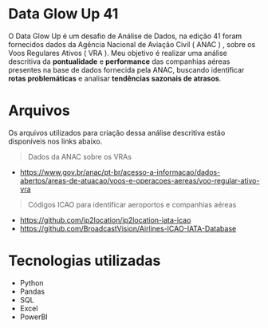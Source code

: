 # Data Glow Up 41

O Data Glow Up é um desafio de Análise de Dados, na edição 41 foram fornecidos dados da Agência Nacional de Aviação Civil ( ANAC ) , sobre os Voos Regulares Ativos ( VRA ). Meu objetivo é realizar uma análise descritiva da **pontualidade** e **performance** das companhias aéreas presentes na base de dados fornecida pela ANAC, buscando identificar **rotas problemáticas** e analisar **tendências sazonais de atrasos**.


# Arquivos

Os arquivos utilizados para criação dessa análise descritiva estão disponíveis nos links abaixo.
> Dados da ANAC sobre os VRAs
- https://www.gov.br/anac/pt-br/acesso-a-informacao/dados-abertos/areas-de-atuacao/voos-e-operacoes-aereas/voo-regular-ativo-vra
> Códigos ICAO para identificar aeroportos e companhias aéreas
- https://github.com/ip2location/ip2location-iata-icao
- https://github.com/BroadcastVision/Airlines-ICAO-IATA-Database



# Tecnologias utilizadas

- Python
- Pandas
- SQL
- Excel
- PowerBI